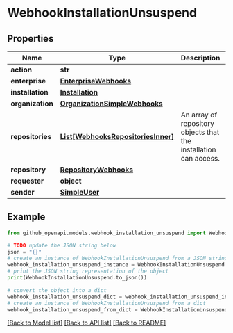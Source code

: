 # WebhookInstallationUnsuspend


## Properties

Name | Type | Description | Notes
------------ | ------------- | ------------- | -------------
**action** | **str** |  | 
**enterprise** | [**EnterpriseWebhooks**](EnterpriseWebhooks.md) |  | [optional] 
**installation** | [**Installation**](Installation.md) |  | 
**organization** | [**OrganizationSimpleWebhooks**](OrganizationSimpleWebhooks.md) |  | [optional] 
**repositories** | [**List[WebhooksRepositoriesInner]**](WebhooksRepositoriesInner.md) | An array of repository objects that the installation can access. | [optional] 
**repository** | [**RepositoryWebhooks**](RepositoryWebhooks.md) |  | [optional] 
**requester** | **object** |  | [optional] 
**sender** | [**SimpleUser**](SimpleUser.md) |  | 

## Example

```python
from github_openapi.models.webhook_installation_unsuspend import WebhookInstallationUnsuspend

# TODO update the JSON string below
json = "{}"
# create an instance of WebhookInstallationUnsuspend from a JSON string
webhook_installation_unsuspend_instance = WebhookInstallationUnsuspend.from_json(json)
# print the JSON string representation of the object
print(WebhookInstallationUnsuspend.to_json())

# convert the object into a dict
webhook_installation_unsuspend_dict = webhook_installation_unsuspend_instance.to_dict()
# create an instance of WebhookInstallationUnsuspend from a dict
webhook_installation_unsuspend_from_dict = WebhookInstallationUnsuspend.from_dict(webhook_installation_unsuspend_dict)
```
[[Back to Model list]](../README.md#documentation-for-models) [[Back to API list]](../README.md#documentation-for-api-endpoints) [[Back to README]](../README.md)


